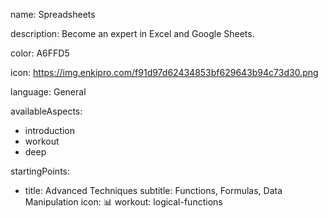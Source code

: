 name: Spreadsheets

description: Become an expert in Excel and Google Sheets.

color: A6FFD5

icon: https://img.enkipro.com/f91d97d62434853bf629643b94c73d30.png

language: General

availableAspects:
  - introduction
  - workout
  - deep

startingPoints:
  - title: Advanced Techniques
    subtitle: Functions, Formulas, Data Manipulation
    icon: 📊
    workout: logical-functions
